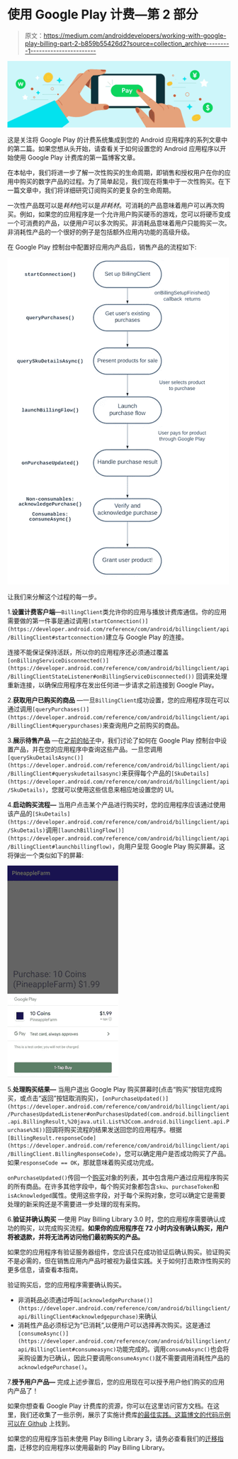 # 使用 Google Play 计费—第 2 部分

> 原文：<https://medium.com/androiddevelopers/working-with-google-play-billing-part-2-b859b55426d2?source=collection_archive---------1----------------------->

![](img/bcb92c100338b84f037f344ed6eda02a.png)

这是关注将 Google Play 的计费系统集成到您的 Android 应用程序的系列文章中的第二篇。如果您想从头开始，请查看关于如何设置您的 Android 应用程序以开始使用 Google Play 计费库的第一篇博客文章。

在本帖中，我们将进一步了解一次性购买的生命周期，即销售和授权用户在你的应用中购买的数字产品的过程。为了简单起见，我们现在将集中于一次性购买。在下一篇文章中，我们将详细研究订阅购买的更复杂的生命周期。

一次性产品既可以是*耗材*也可以是*非耗材*。可消耗的产品意味着用户可以再次购买。例如，如果您的应用程序是一个允许用户购买硬币的游戏，您可以将硬币变成一个可消费的产品，以便用户可以多次购买。非消耗品意味着用户只能购买一次。非消耗性产品的一个很好的例子是包括额外应用内功能的高级升级。

在 Google Play 控制台中配置好应用内产品后，销售产品的流程如下:

![](img/54c330d7d8f8e02d5a9e982b3f5d20d9.png)

让我们来分解这个过程的每一步。

1.**设置计费客户端**—`BillingClient`类允许你的应用与播放计费库通信。你的应用需要做的第一件事是通过调用`[startConnection()](https://developer.android.com/reference/com/android/billingclient/api/BillingClient#startconnection)`建立与 Google Play 的连接。

连接不能保证保持活跃，所以你的应用程序还必须通过覆盖`[onBillingServiceDisconnected()](https://developer.android.com/reference/com/android/billingclient/api/BillingClientStateListener#onBillingServiceDisconnected())` [](https://developer.android.com/reference/com/android/billingclient/api/BillingClientStateListener#onBillingServiceDisconnected())回调来处理重新连接，以确保应用程序在发出任何进一步请求之前连接到 Google Play。

2.**获取用户已购买的商品** —一旦`BillingClient`成功设置，您的应用程序现在可以通过调用`[queryPurchases()](https://developer.android.com/reference/com/android/billingclient/api/BillingClient#querypurchases)`来查询用户之前购买的商品。

3.**展示待售产品** —在[之前的帖子](/googleplaydev/working-with-google-play-billing-part-1-387677bd632b)中，我们讨论了如何在 Google Play 控制台中设置产品，并在您的应用程序中查询这些产品。一旦您调用`[querySkuDetailsAsync()](https://developer.android.com/reference/com/android/billingclient/api/BillingClient#queryskudetailsasync)`来获得每个产品的`[SkuDetails](https://developer.android.com/reference/com/android/billingclient/api/SkuDetails)`，您就可以使用这些信息来相应地设置您的 UI。

4.**启动购买流程—** 当用户点击某个产品进行购买时，您的应用程序应该通过使用该产品的`[SkuDetails](https://developer.android.com/reference/com/android/billingclient/api/SkuDetails)`调用`[launchBillingFlow()](https://developer.android.com/reference/com/android/billingclient/api/BillingClient#launchbillingflow)`，向用户呈现 Google Play 购买屏幕。这将弹出一个类似如下的屏幕:

![](img/a44015611ca19ec839fd801f2cc9d0e8.png)

5.**处理购买结果—** 当用户退出 Google Play 购买屏幕时(点击“购买”按钮完成购买，或点击“返回”按钮取消购买)，`[onPurchaseUpdated()](https://developer.android.com/reference/com/android/billingclient/api/PurchasesUpdatedListener#onPurchasesUpdated(com.android.billingclient.api.BillingResult,%20java.util.List%3Ccom.android.billingclient.api.Purchase%3E))`回调将购买流程的结果发送回您的应用程序。根据`[BillingResult.responseCode](https://developer.android.com/reference/com/android/billingclient/api/BillingClient.BillingResponseCode)`，您可以确定用户是否成功购买了产品。如果`responseCode == OK`，那就意味着购买成功完成。

`onPurchaseUpdated()`传回一个[购买](https://developer.android.com/reference/com/android/billingclient/api/Purchase)对象的列表，其中包含用户通过应用程序购买的所有商品。在许多其他字段中，每个购买对象都包含`sku`、`purchaseToken`和`isAcknowledged`属性。使用这些字段，对于每个采购对象，您可以确定它是需要处理的新采购还是不需要进一步处理的现有采购。

6.**验证并确认购买** —使用 Play Billing Library 3.0 时，您的应用程序需要确认成功的购买，以完成购买流程。**如果你的应用程序在 72 小时内没有确认购买，用户将被退款，并将无法再访问他们最初购买的产品。**

如果您的应用程序有验证服务器组件，您应该只在成功验证后确认购买。验证购买不是必需的，但在销售应用内产品时被视为最佳实践。关于如何打击欺诈性购买的更多信息，请查看本指南。

验证购买后，您的应用程序需要确认购买。

*   非消耗品必须通过呼叫`[acknowledgePurchase()](https://developer.android.com/reference/com/android/billingclient/api/BillingClient#acknowledgepurchase)`来确认
*   消耗性产品必须标记为“已消耗”,以便用户可以选择再次购买。这是通过`[consumeAsync()](https://developer.android.com/reference/com/android/billingclient/api/BillingClient#consumeasync)`功能完成的。调用`consumeAsync()`也会将采购设置为已确认，因此只要调用`consumeAsync()`就不需要调用消耗性产品的`acknowledgePurchase()`。

7.**授予用户产品—** 完成上述步骤后，您的应用现在可以授予用户他们购买的应用内产品了！

如果你想查看 Google Play 计费库的资源，你可以在这里访问官方文档。在这里，我们还收集了一些示例，展示了实施计费库[的最佳实践。这篇博文的代码示例可以在 Github](https://github.com/android/play-billing-samples) 上找到。

如果您的应用程序当前未使用 Play Billing Library 3，请务必查看我们的[迁移指南](https://developer.android.com/google/play/billing/migrate)，迁移您的应用程序以使用最新的 Play Billing Library。